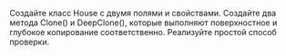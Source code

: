 Создайте класс House c двумя полями и свойствами.
Создайте два метода Clone() и DeepClone(), которые выполняют поверхностное и глубокое
копирование соответственно. Реализуйте простой способ проверки.